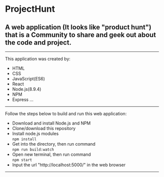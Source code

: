 # ProjectHunt
## A web application (It looks like "product hunt") that is a Community to share and geek out about the code and project.

<hr>
This application was created by: 
<br>

* HTML
* CSS
* JavaScript(ES6)
* React
* Node.js(8.9.4)
* NPM
* Express
...

<hr>
Follow the steps below to build and run this web application:
<br>

* Download and install Node.js and NPM
* Clone/download this repository
* Install node.js modules <br>
`npm install`   
* Get into the directory, then run command <br>
`npm run build:watch`  
* Open new terminal, then run command <br>
`npm start`
* Input the url "http://localhost:5000/" in the web browser
<hr>

